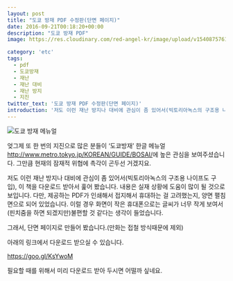 ```yaml
---
layout: post
title: "도쿄 방재 PDF 수정판(단면 페이지)"
date: 2016-09-21T00:18:20+00:00
description: "도쿄 방재 PDF"
image: https://res.cloudinary.com/red-angel-kr/image/upload/v1540875761/blog_img/etc.jpg

category: 'etc'  
tags: 
  - pdf
  - 도쿄방재
  - 재난
  - 재난 대비
  - 재난 방지
  - 지진
twitter_text: '도쿄 방재 PDF 수정판(단면 페이지)'
introduction: '저도 이런 재난 방지나 대비에 관심이 좀 있어서(빅토리아녹스의 구조용 나이프도 구입), 이 책을 다운로드 받아서 훑어 봤습니다.'
---
```


![도쿄 방재 메뉴얼](http://www.metro.tokyo.jp/korean/guide/bosai/images/tokyobosai_img_6.jpg)

엊그제 또 한 번의 지진으로 많은 분들이 &#8216;도쿄방재&#8217; 한글 메뉴얼<http://www.metro.tokyo.jp/KOREAN/GUIDE/BOSAI/>에 높은 관심을 보여주셨습니다. 그만큼 현재의 잠재적 위협에 촉각이 곤두선 거겠지요. 

저도 이런 재난 방지나 대비에 관심이 좀 있어서(빅토리아녹스의 구조용 나이프도 구입), 이 책을 다운로드 받아서 훑어 봤습니다. 내용은 실재 상황에 도움이 많이 될 것으로 보입니다. 다만, 제공하는 PDF가 인쇄해서 접지해서 휴대하는 걸 고려했는지, 양면 펼침면으로 되어 있었습니다. 이럴 경우 화면이 작은 휴대폰으로는 글씨가 너무 작게 보여서(핀치줌을 하면 되겠지만)불편할 것 같다는 생각이 들었습니다.

그래서, 단면 페이지로 만들어 봤습니다.(만화는 접철 방식때문에 제외)
  
아래의 링크에서 다운로드 받으실 수 있습니다.

<https://goo.gl/KsYwoM>

필요할 때를 위해서 미리 다운로드 받아 두시면 어떨까 싶네요.
